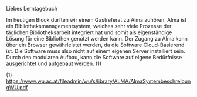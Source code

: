 Liebes Lerntagebuch

Im heutigen Block durften wir einem Gastreferat zu Alma zuhören. Alma ist ein Bibliotheksmanagementsystem, welches sehr viele Prozesse der täglichen Bibliotheksarbeit integriert hat und somit als eigenständige Lösung für eine Bibliothek genutzt werden kann. Der Zugang zu Alma kann über ein Browser gewährleistet werden, da die Software Cloud-Basierend ist. Die Software muss also nicht auf einem eigenen Server installiert sein. Durch den modularen Aufbau, kann die Software auf  eigene Bedürfnisse ausgerichtet und aufgebaut werden. (1)




(1) https://www.wu.ac.at/fileadmin/wu/s/library/ALMA/AlmaSystembeschreibungWU.pdf
